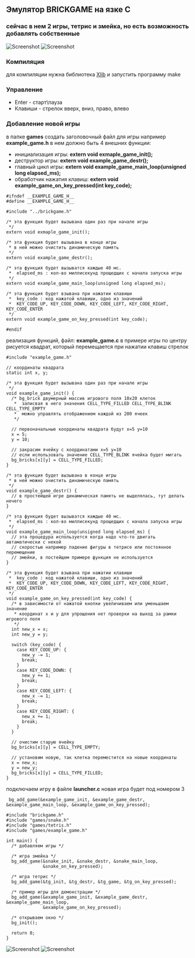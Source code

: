 ## Эмулятор BRICKGAME на язке С
### сейчас в нем 2 игры, тетрис и змейка, но есть возможность добавлять собственные
![Screenshot](screenshots/Screenshot1.png) ![Screenshot](screenshots/Screenshot2.png)

### Компиляция
для компиляции нужна библиотека [Xlib](https://www.x.org/docs/X11/)
и запустить программу make

### Управление
+ Enter - старт\пауза
+ Клавиши - стрелок вверх, вниз, право, влево

### Добавление новой игры
в папке **games** создать заголовочный файл для игры например **example_game.h**
в нем должно быть 4 внешних функции:
+ инициализация игры: **extern void exmaple_game_init();**
+ деструктор игры: **extern void example_game_destr();**
+ главный цикл игры: **extern void example_game_main_loop(unsigned long elapsed_ms);**
+ обработчик нажатия клавиш: **extern void example_game_on_key_pressed(int key_code);**
```
#ifndef __EXAMPLE_GAME_H__
#define __EXAMPLE_GAME_H__

#include "../brickgame.h"

/* эта функция будет вызывана один раз при начале игры
 */
extern void exmaple_game_init();

/* эта функция будет вызывана в конце игры
 * в ней можно очистить динамическую память
 */
extern void example_game_destr();

/* эта функция будет вызыватся каждые 40 мс.
 *  elapsed_ms : кол-во миллисекунд прощедщих с начала запуска игры
 */
extern void example_game_main_loop(unsigned long elapsed_ms);

/* эта функция будет взывана при нажатии клавиши
 *  key_code : код нажатой клавиши, одно из значений
 *  KEY_CODE_UP, KEY_CODE_DOWN, KEY_CODE_LEFT, KEY_CODE_RIGHT, KEY_CODE_ENTER
 */
extern void example_game_on_key_pressed(int key_code);

#endif
```
реализация функций, файл: **example_game.c**
в примере игры по центру рисуется квадрат, который перемещается при нажатии клавиш стрелок

```
#include "example_game.h"

// координаты квадрата
static int x, y;

/* эта функция будет вызывана один раз при начале игры
 */
void example_game_init() {
  /* bg_brick двумерный массив игрового поля 10x20 клеток
   *  записвая в него значения CELL_TYPE_FILLED CELL_TYPE_BLINK CELL_TYPE_EMPTY
   *  можно управлять отображением каждой из 200 ячеек
   */

  // первоначальные координаты квадрата будут x=5 y=10
  x = 5;
  y = 10;

  // закрасим ячейку с координатами x=5 y=10
  // если использовать значение CELL_TYPE_BLINK ячейка будет мигать
  bg_bricks[x][y] = CELL_TYPE_FILLED;
}

/* эта функция будет вызывана в конце игры
 * в ней можно очистить динамическую память
 */
void example_game_destr() {
  // в простейщей игре динамическая память не выделялась, тут делать нечего
}

/* эта функция будет вызыватся каждые 40 мс.
 *  elapsed_ms : кол-во миллисекунд прощедщих с начала запуска игры
 */
void example_game_main_loop(unsigned long elapsed_ms) {
  // эта процедура используется когда надо что-то двигать автаматически с некой
  // скоростью например падение фигуры в тетрисе или постоянное перемещение
  // змейки, в постейщем примере функция не используется
}

/* эта функция будет взывана при нажатии клавиши
 *  key_code : код нажатой клавиши, одно из значений
 *  KEY_CODE_UP, KEY_CODE_DOWN, KEY_CODE_LEFT, KEY_CODE_RIGHT, KEY_CODE_ENTER
 */
void example_game_on_key_pressed(int key_code) {
  /* в зависимости от нажатой кнопки увеличиваем или уменьшаем значение
   * координат x и y для упрощения нет проверки на выход за рамки игрового поля
   */
  int new_x = x;
  int new_y = y;

  switch (key_code) {
    case KEY_CODE_UP: {
      new_y -= 1;
      break;
    }
    case KEY_CODE_DOWN: {
      new_y += 1;
      break;
    }
    case KEY_CODE_LEFT: {
      new_x -= 1;
      break;
    }
    case KEY_CODE_RIGHT: {
      new_x += 1;
      break;
    }
  }

  // очистим старую ячейку
  bg_bricks[x][y] = CELL_TYPE_EMPTY;

  // установим новую, так клетка переместится на новые координаты
  x = new_x;
  y = new_y;
  bg_bricks[x][y] = CELL_TYPE_FILLED;
}
```
подключаем игру в файле **launcher.c** новая игра будет под номером 3
```
 bg_add_game(&example_game_init, &example_game_destr, &example_game_main_loop, &example_game_on_key_pressed);

```
```
#include "brickgame.h"
#include "games/snake.h"
#include "games/tetris.h"
#include "games/example_game.h"

int main() {
  /* добавляем игры */

  /* игра змейка */
  bg_add_game(&snake_init, &snake_destr, &snake_main_loop,
              &snake_on_key_pressed);

  /* игра тетрис */
  bg_add_game(&tg_init, &tg_destr, &tg_game, &tg_on_key_pressed);

  /* пример игры для демонстрации */
  bg_add_game(&example_game_init, &example_game_destr, &example_game_main_loop,
              &example_game_on_key_pressed);

  /* открываем окно */
  bg_init();

  return 0;
}
```
![Screenshot](screenshots/Screenshot3.png) ![Screenshot](screenshots/Screenshot4.png)


